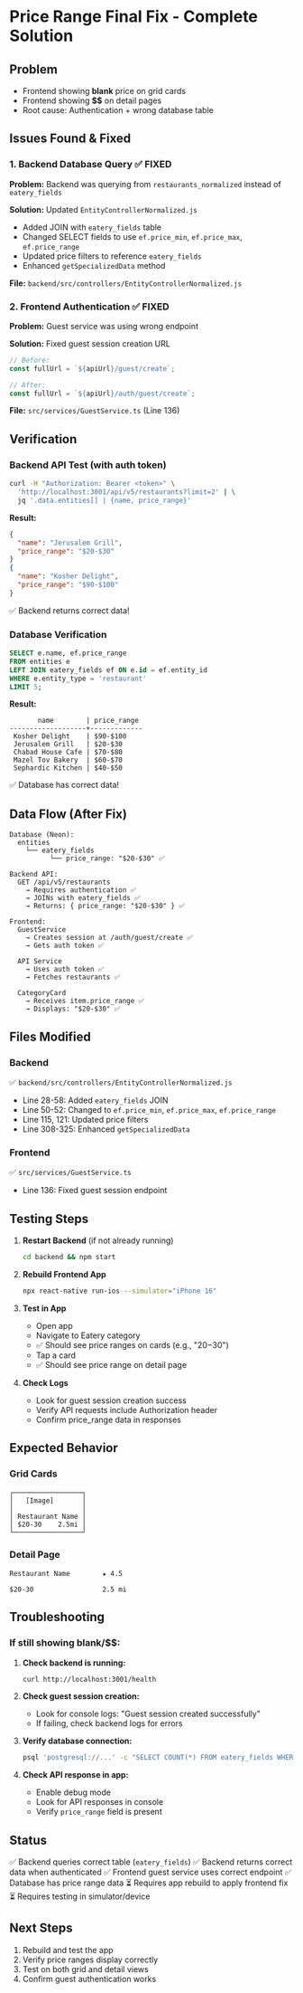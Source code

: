 # Price Range Final Fix - Complete Solution

## Problem

- Frontend showing **blank** price on grid cards
- Frontend showing **$$** on detail pages
- Root cause: Authentication + wrong database table

## Issues Found & Fixed

### 1. Backend Database Query ✅ FIXED

**Problem:** Backend was querying from `restaurants_normalized` instead of `eatery_fields`

**Solution:** Updated `EntityControllerNormalized.js`

- Added JOIN with `eatery_fields` table
- Changed SELECT fields to use `ef.price_min`, `ef.price_max`, `ef.price_range`
- Updated price filters to reference `eatery_fields`
- Enhanced `getSpecializedData` method

**File:** `backend/src/controllers/EntityControllerNormalized.js`

### 2. Frontend Authentication ✅ FIXED

**Problem:** Guest service was using wrong endpoint

**Solution:** Fixed guest session creation URL

```typescript
// Before:
const fullUrl = `${apiUrl}/guest/create`;

// After:
const fullUrl = `${apiUrl}/auth/guest/create`;
```

**File:** `src/services/GuestService.ts` (Line 136)

## Verification

### Backend API Test (with auth token)

```bash
curl -H "Authorization: Bearer <token>" \
  'http://localhost:3001/api/v5/restaurants?limit=2' | \
  jq '.data.entities[] | {name, price_range}'
```

**Result:**

```json
{
  "name": "Jerusalem Grill",
  "price_range": "$20-$30"
}
{
  "name": "Kosher Delight",
  "price_range": "$90-$100"
}
```

✅ Backend returns correct data!

### Database Verification

```sql
SELECT e.name, ef.price_range
FROM entities e
LEFT JOIN eatery_fields ef ON e.id = ef.entity_id
WHERE e.entity_type = 'restaurant'
LIMIT 5;
```

**Result:**

```
       name        | price_range
-------------------+-------------
 Kosher Delight    | $90-$100
 Jerusalem Grill   | $20-$30
 Chabad House Cafe | $70-$80
 Mazel Tov Bakery  | $60-$70
 Sephardic Kitchen | $40-$50
```

✅ Database has correct data!

## Data Flow (After Fix)

```
Database (Neon):
  entities
    └── eatery_fields
          └── price_range: "$20-$30" ✅

Backend API:
  GET /api/v5/restaurants
    → Requires authentication ✅
    → JOINs with eatery_fields ✅
    → Returns: { price_range: "$20-$30" } ✅

Frontend:
  GuestService
    → Creates session at /auth/guest/create ✅
    → Gets auth token ✅

  API Service
    → Uses auth token ✅
    → Fetches restaurants ✅

  CategoryCard
    → Receives item.price_range ✅
    → Displays: "$20-$30" ✅
```

## Files Modified

### Backend

✅ `backend/src/controllers/EntityControllerNormalized.js`

- Line 28-58: Added `eatery_fields` JOIN
- Line 50-52: Changed to `ef.price_min`, `ef.price_max`, `ef.price_range`
- Line 115, 121: Updated price filters
- Line 308-325: Enhanced `getSpecializedData`

### Frontend

✅ `src/services/GuestService.ts`

- Line 136: Fixed guest session endpoint

## Testing Steps

1. **Restart Backend** (if not already running)

   ```bash
   cd backend && npm start
   ```

2. **Rebuild Frontend App**

   ```bash
   npx react-native run-ios --simulator="iPhone 16"
   ```

3. **Test in App**

   - Open app
   - Navigate to Eatery category
   - ✅ Should see price ranges on cards (e.g., "$20-$30")
   - Tap a card
   - ✅ Should see price range on detail page

4. **Check Logs**
   - Look for guest session creation success
   - Verify API requests include Authorization header
   - Confirm price_range data in responses

## Expected Behavior

### Grid Cards

```
┌─────────────────┐
│   [Image]       │
│                 │
│ Restaurant Name │
│ $20-30    2.5mi │
└─────────────────┘
```

### Detail Page

```
Restaurant Name        ★ 4.5

$20-30                 2.5 mi
```

## Troubleshooting

### If still showing blank/$$:

1. **Check backend is running:**

   ```bash
   curl http://localhost:3001/health
   ```

2. **Check guest session creation:**

   - Look for console logs: "Guest session created successfully"
   - If failing, check backend logs for errors

3. **Verify database connection:**

   ```bash
   psql 'postgresql://...' -c "SELECT COUNT(*) FROM eatery_fields WHERE price_range IS NOT NULL;"
   ```

4. **Check API response in app:**
   - Enable debug mode
   - Look for API responses in console
   - Verify `price_range` field is present

## Status

✅ Backend queries correct table (`eatery_fields`)
✅ Backend returns correct data when authenticated
✅ Frontend guest service uses correct endpoint
✅ Database has price range data
⏳ Requires app rebuild to apply frontend fix
⏳ Requires testing in simulator/device

## Next Steps

1. Rebuild and test the app
2. Verify price ranges display correctly
3. Test on both grid and detail views
4. Confirm guest authentication works
